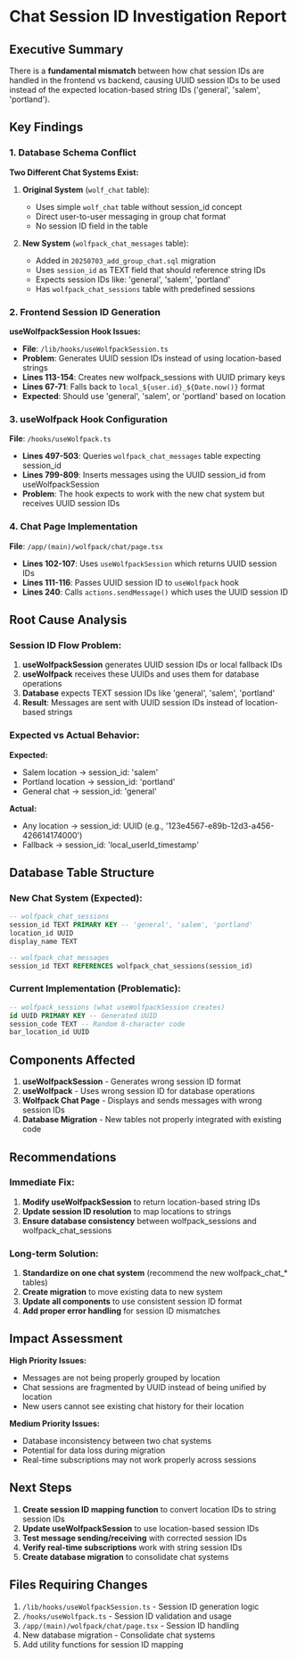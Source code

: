 # Chat Session ID Investigation Report

## Executive Summary

There is a **fundamental mismatch** between how chat session IDs are handled in the frontend vs backend, causing UUID session IDs to be used instead of the expected location-based string IDs ('general', 'salem', 'portland').

## Key Findings

### 1. Database Schema Conflict

**Two Different Chat Systems Exist:**

1. **Original System** (`wolf_chat` table):
   - Uses simple `wolf_chat` table without session_id concept
   - Direct user-to-user messaging in group chat format
   - No session ID field in the table

2. **New System** (`wolfpack_chat_messages` table):
   - Added in `20250703_add_group_chat.sql` migration
   - Uses `session_id` as TEXT field that should reference string IDs
   - Expects session IDs like: 'general', 'salem', 'portland'
   - Has `wolfpack_chat_sessions` table with predefined sessions

### 2. Frontend Session ID Generation

**useWolfpackSession Hook Issues:**
- **File**: `/lib/hooks/useWolfpackSession.ts`
- **Problem**: Generates UUID session IDs instead of using location-based strings
- **Lines 113-154**: Creates new wolfpack_sessions with UUID primary keys
- **Lines 67-71**: Falls back to `local_${user.id}_${Date.now()}` format
- **Expected**: Should use 'general', 'salem', or 'portland' based on location

### 3. useWolfpack Hook Configuration

**File**: `/hooks/useWolfpack.ts`
- **Lines 497-503**: Queries `wolfpack_chat_messages` table expecting session_id
- **Lines 799-809**: Inserts messages using the UUID session_id from useWolfpackSession
- **Problem**: The hook expects to work with the new chat system but receives UUID session IDs

### 4. Chat Page Implementation

**File**: `/app/(main)/wolfpack/chat/page.tsx`
- **Lines 102-107**: Uses `useWolfpackSession` which returns UUID session IDs
- **Lines 111-116**: Passes UUID session ID to `useWolfpack` hook
- **Lines 240**: Calls `actions.sendMessage()` which uses the UUID session ID

## Root Cause Analysis

### Session ID Flow Problem:

1. **useWolfpackSession** generates UUID session IDs or local fallback IDs
2. **useWolfpack** receives these UUIDs and uses them for database operations
3. **Database** expects TEXT session IDs like 'general', 'salem', 'portland'
4. **Result**: Messages are sent with UUID session IDs instead of location-based strings

### Expected vs Actual Behavior:

**Expected:**
- Salem location → session_id: 'salem'
- Portland location → session_id: 'portland'
- General chat → session_id: 'general'

**Actual:**
- Any location → session_id: UUID (e.g., '123e4567-e89b-12d3-a456-426614174000')
- Fallback → session_id: 'local_userId_timestamp'

## Database Table Structure

### New Chat System (Expected):
```sql
-- wolfpack_chat_sessions
session_id TEXT PRIMARY KEY -- 'general', 'salem', 'portland'
location_id UUID
display_name TEXT

-- wolfpack_chat_messages  
session_id TEXT REFERENCES wolfpack_chat_sessions(session_id)
```

### Current Implementation (Problematic):
```sql
-- wolfpack_sessions (what useWolfpackSession creates)
id UUID PRIMARY KEY -- Generated UUID
session_code TEXT -- Random 8-character code
bar_location_id UUID
```

## Components Affected

1. **useWolfpackSession** - Generates wrong session ID format
2. **useWolfpack** - Uses wrong session ID for database operations
3. **Wolfpack Chat Page** - Displays and sends messages with wrong session IDs
4. **Database Migration** - New tables not properly integrated with existing code

## Recommendations

### Immediate Fix:
1. **Modify useWolfpackSession** to return location-based string IDs
2. **Update session ID resolution** to map locations to strings
3. **Ensure database consistency** between wolfpack_sessions and wolfpack_chat_sessions

### Long-term Solution:
1. **Standardize on one chat system** (recommend the new wolfpack_chat_* tables)
2. **Create migration** to move existing data to new system
3. **Update all components** to use consistent session ID format
4. **Add proper error handling** for session ID mismatches

## Impact Assessment

**High Priority Issues:**
- Messages are not being properly grouped by location
- Chat sessions are fragmented by UUID instead of being unified by location
- New users cannot see existing chat history for their location

**Medium Priority Issues:**
- Database inconsistency between two chat systems
- Potential for data loss during migration
- Real-time subscriptions may not work properly across sessions

## Next Steps

1. **Create session ID mapping function** to convert location IDs to string session IDs
2. **Update useWolfpackSession** to use location-based session IDs
3. **Test message sending/receiving** with corrected session IDs
4. **Verify real-time subscriptions** work with string session IDs
5. **Create database migration** to consolidate chat systems

## Files Requiring Changes

1. `/lib/hooks/useWolfpackSession.ts` - Session ID generation logic
2. `/hooks/useWolfpack.ts` - Session ID validation and usage
3. `/app/(main)/wolfpack/chat/page.tsx` - Session ID handling
4. New database migration - Consolidate chat systems
5. Add utility functions for session ID mapping